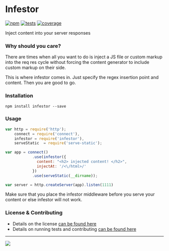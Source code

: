 # Infestor

[![npm](http://img.shields.io/npm/v/infestor.svg?style=flat)](https://badge.fury.io/js/infestor)
[![tests](http://img.shields.io/travis/samccone/infestor/master.svg?style=flat)](https://travis-ci.org/samccone/infestor)
[![coverage](http://img.shields.io/coveralls/samccone/infestor.svg?style=flat)](https://coveralls.io/r/samccone/infestor)

Inject content into your server responses

### Why should you care?

There are times when all you want to do is inject a JS file or custom markup into the req res cycle without forcing the content generator to include custom markup on their side.

This is where infestor comes in. Just specify the regex insertion point and content. Then you are good to go.

### Installation

`npm install infestor --save`

### Usage

```js
var http = require('http');
    connect = require('connect'),
    infestor = require('infestor'),
    serveStatic  = require('serve-static');

var app = connect()
            .use(infestor({
              content: "<h2> injected content! </h2>",
              injectAt: '/<\/html>/'
            })
            .use(serveStatic(__dirname));

var server = http.createServer(app).listen(1111)
```

Make sure that you place the infestor middleware before you serve your content or else infestor will not work.

### License & Contributing

- Details on the license [can be found here](LICENSE.md)
- Details on running tests and contributing [can be found here](contributing.md)

-----------

![](http://media.moddb.com/images/mods/1/10/9329/63165.jpg)
